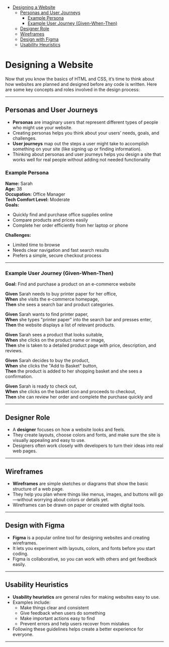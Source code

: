 - [Designing a Website](#designing-a-website)
  - [Personas and User Journeys](#personas-and-user-journeys)
    - [Example Persona](#example-persona)
    - [Example User Journey (Given-When-Then)](#example-user-journey-given-when-then)
  - [Designer Role](#designer-role)
  - [Wireframes](#wireframes)
  - [Design with Figma](#design-with-figma)
  - [Usability Heuristics](#usability-heuristics)


# Designing a Website

Now that you know the basics of HTML and CSS, it’s time to think about how websites are planned and designed before any code is written. Here are some key concepts and roles involved in the design process:

---
## Personas and User Journeys

- **Personas** are imaginary users that represent different types of people who might use your website.
- Creating personas helps you think about your users’ needs, goals, and challenges.
- **User journeys** map out the steps a user might take to accomplish something on your site (like signing up or finding information).
- Thinking about personas and user journeys helps you design a site that works well for real people without adding not needed functionality

### Example Persona

**Name:** Sarah  
**Age:** 38  
**Occupation:** Office Manager  
**Tech Comfort Level:** Moderate  
**Goals:**  
- Quickly find and purchase office supplies online  
- Compare products and prices easily  
- Complete her order efficiently from her laptop or phone

**Challenges:**  
- Limited time to browse  
- Needs clear navigation and fast search results  
- Prefers a simple, secure checkout process

---

### Example User Journey (Given-When-Then)

**Goal:** Find and purchase a product on an e-commerce website

**Given** Sarah needs to buy printer paper for her office,  
**When** she visits the e-commerce homepage,  
**Then** she sees a search bar and product categories.

**Given** Sarah wants to find printer paper,  
**When** she types "printer paper" into the search bar and presses enter,  
**Then** the website displays a list of relevant products.

**Given** Sarah sees a product that looks suitable,  
**When** she clicks on the product name or image,  
**Then** she is taken to a detailed product page with price, description, and reviews.

**Given** Sarah decides to buy the product,  
**When** she clicks the "Add to Basket" button,  
**Then** the product is added to her shopping basket and she sees a confirmation.

**Given** Sarah is ready to check out,  
**When** she clicks on the basket icon and proceeds to checkout,  
**Then** she can review her order and complete the purchase quickly and

---

## Designer Role

- A **designer** focuses on how a website looks and feels.
- They create layouts, choose colors and fonts, and make sure the site is visually appealing and easy to use.
- Designers often work closely with developers to turn their ideas into real web pages.

---

## Wireframes

- **Wireframes** are simple sketches or diagrams that show the basic structure of a web page.
- They help you plan where things like menus, images, and buttons will go—without worrying about colors or details yet.
- Wireframes can be drawn on paper or created with digital tools.

---

## Design with Figma

- **Figma** is a popular online tool for designing websites and creating wireframes.
- It lets you experiment with layouts, colors, and fonts before you start coding.
- Figma is collaborative, so you can work with others and get feedback easily.

---

## Usability Heuristics

- **Usability heuristics** are general rules for making websites easy to use.
- Examples include:  
  - Make things clear and consistent  
  - Give feedback when users do something  
  - Make important actions easy to find  
  - Prevent errors and help users recover from mistakes
- Following these guidelines helps create a better experience for everyone.

---

